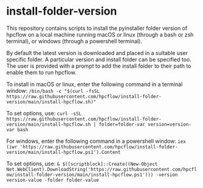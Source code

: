 # install-folder-version

This repository contains scripts to install the pyinstaller folder version of 
hpcflow on a local machine running macOS or linux (through a bash or zsh 
terminal), or windows (through a powershell terminal).

By default the latest version is downloaded and placed in a suitable user
specific folder. A particular version and install folder can be specified too.
The user is provided with a prompt to add the install folder to their path to 
enable them to run hpcflow.

To install in macOS or linux, enter the following command in a terminal window:
`/bin/bash -c "$(curl -fsSL https://raw.githubusercontent.com/hpcflow/install-folder-version/main/install-hpcflow.sh)"`

To set options, use:
`curl -sSL https://raw.githubusercontent.com/hpcflow/install-folder-version/main/install-hpcflow.sh | folder=folder-var version=version-var bash`

For windows, enter the following command in a powershell window:
`iex (iwr 'https://raw.githubusercontent.com/hpcflow/install-folder-version/main/install-hpcflow.ps1').Content`

To set options, use:
`& $([scriptblock]::Create((New-Object Net.WebClient).DownloadString('https://raw.githubusercontent.com/hpcflow/install-folder-version/main/install-hpcflow.ps1'))) -version version-value -folder folder-value`
